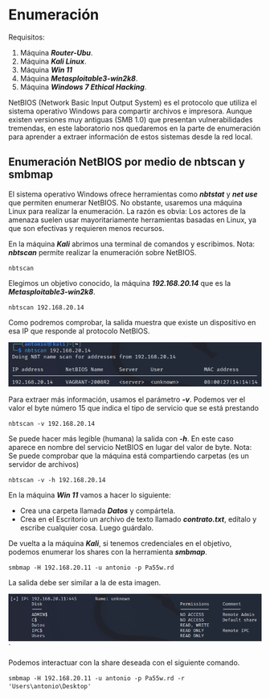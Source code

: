 # Enumeración 

Requisitos:
1. Máquina ***Router-Ubu***.
2. Máquina ***Kali Linux***.
3. Máquina ***Win 11***
4. Máquina ***Metasploitable3-win2k8***.
5. Máquina ***Windows 7 Ethical Hacking***.

NetBIOS (Network Basic Input Output System) es el protocolo que utiliza el sistema operativo Windows para compartir archivos e impresora. Aunque existen versiones muy antiguas (SMB 1.0) que presentan vulnerabilidades tremendas, en este laboratorio nos quedaremos en la parte de enumeración para aprender a extraer información de estos sistemas desde la red local.

## Enumeración NetBIOS por medio de nbtscan y smbmap

El sistema operativo Windows ofrece herramientas como ***nbtstat*** y ***net use*** que permiten enumerar NetBIOS. No obstante, usaremos una máquina Linux para realizar la enumeración. La razón es obvia: Los actores de la amenaza suelen usar mayoritariamente herramientas basadas en Linux, ya que son efectivas y requieren menos recursos.

En la máquina ***Kali*** abrimos una terminal de comandos y escribimos.
Nota: ***nbtscan*** permite realizar la enumeración sobre NetBIOS.
```
nbtscan 
```

Elegimos un objetivo conocido, la máquina ***192.168.20.14*** que es la ***Metasploitable3-win2k8***.
```
nbtscan 192.168.20.14
```

Como podremos comprobar, la salida muestra que existe un dispositivo en esa IP que responde al protocolo NetBIOS.

![Salida nbtscan](../img/lab-04-A/202209081058.png)

Para extraer más información, usamos el parámetro ***-v***. Podemos ver el valor el byte número 15 que indica el tipo de servicio que se está prestando
```
nbtscan -v 192.168.20.14
```

Se puede hacer más legible (humana) la salida con ***-h***. En este caso aparece en nombre del servicio NetBIOS en lugar del valor de byte.
Nota: Se puede comprobar que la máquina está compartiendo carpetas (es un servidor de archivos)
```
nbtscan -v -h 192.168.20.14
```

En la máquina ***Win 11*** vamos a hacer lo siguiente:

* Crea una carpeta llamada ***Datos*** y compártela.
* Crea en el Escritorio un archivo de texto llamado ***contrato.txt***, edítalo y escribe cualquier cosa. Luego guárdalo.

De vuelta a la máquina ***Kali***, si tenemos credenciales en el objetivo, podemos enumerar los shares con la herramienta ***smbmap***.
```
smbmap -H 192.168.20.11 -u antonio -p Pa55w.rd
```

La salida debe ser similar a la de esta imagen.

![Salida smbmap](../img/lab-04-A/202209081125.png)`

Podemos interactuar con la share deseada con el siguiente comando.
```
smbmap -H 192.168.20.11 -u antonio -p Pa55w.rd -r 'Users\antonio\Desktop'
```


